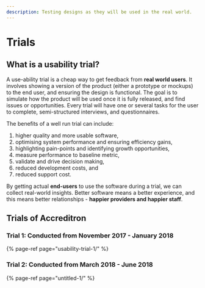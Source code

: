 ```yaml
---
description: Testing designs as they will be used in the real world.
---
```


# Trials

## What is a usability trial?

A use-ability trial is a cheap way to get feedback from **real world users**. It involves showing a version of the product \(either a prototype or mockups\) to the end user, and ensuring the design is functional. The goal is to simulate how the product will be used once it is fully released, and find issues or opportunities. Every trial will have one or several tasks for the user to complete, semi-structured interviews, and questionnaires. 

 The benefits of a well run trial can include:

1. higher quality and more usable software,
2. optimising system performance and ensuring efficiency gains,
3. highlighting pain-points and identifying growth opportunities,
4. measure performance to baseline metric, 
5. validate and drive decision making,
6. reduced development costs, and
7. reduced support cost.

By getting actual **end-users** to use the software during a trial, we can collect real-world insights. Better software means a better experience, and this means better relationships - **happier providers and happier staff**.

## Trials of Accreditron

### Trial 1: Conducted from November 2017 - January 2018

{% page-ref page="usability-trial-1/" %}

### Trial 2: Conducted from March 2018 - June 2018

{% page-ref page="untitled-1/" %}





